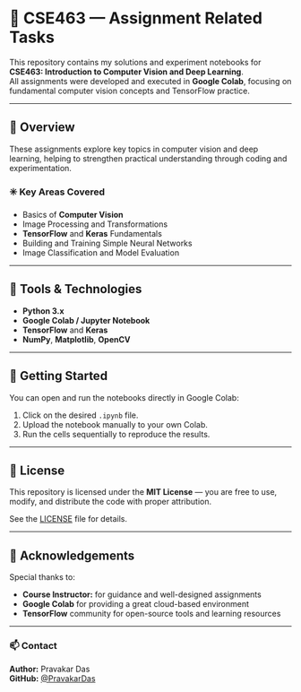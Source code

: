 # 🧠 CSE463 — Assignment Related Tasks

This repository contains my solutions and experiment notebooks for **CSE463: Introduction to Computer Vision and Deep Learning**.  
All assignments were developed and executed in **Google Colab**, focusing on fundamental computer vision concepts and TensorFlow practice.

---

## 📘 Overview

These assignments explore key topics in computer vision and deep learning, helping to strengthen practical understanding through coding and experimentation.

### ✳️ Key Areas Covered
- Basics of **Computer Vision**
- Image Processing and Transformations
- **TensorFlow** and **Keras** Fundamentals
- Building and Training Simple Neural Networks
- Image Classification and Model Evaluation

---

## 🧩 Tools & Technologies

- **Python 3.x**
- **Google Colab / Jupyter Notebook**
- **TensorFlow** and **Keras**
- **NumPy**, **Matplotlib**, **OpenCV**

---

## 🚀 Getting Started

You can open and run the notebooks directly in Google Colab:

1. Click on the desired `.ipynb` file.
2. Upload the notebook manually to your own Colab.
3. Run the cells sequentially to reproduce the results.

---



## 🧾 License

This repository is licensed under the **MIT License** — you are free to use, modify, and distribute the code with proper attribution.

See the [LICENSE](./LICENSE) file for details.

---

## 🙌 Acknowledgements

Special thanks to:
- **Course Instructor:** for guidance and well-designed assignments  
- **Google Colab** for providing a great cloud-based environment  
- **TensorFlow** community for open-source tools and learning resources  

---

### 📫 Contact

**Author:** Pravakar Das  
**GitHub:** [@PravakarDas](https://github.com/PravakarDas)
